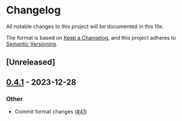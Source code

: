 # Changelog
All notable changes to this project will be documented in this file.

The format is based on [Keep a Changelog](https://keepachangelog.com/en/1.0.0/),
and this project adheres to [Semantic Versioning](https://semver.org/spec/v2.0.0.html).

## [Unreleased]

## [0.4.1](https://github.com/flying-sheep/rust-rst/compare/rst_parser-v0.4.0...rst_parser-v0.4.1) - 2023-12-28

### Other
- Commit format changes ([#41](https://github.com/flying-sheep/rust-rst/pull/41))
